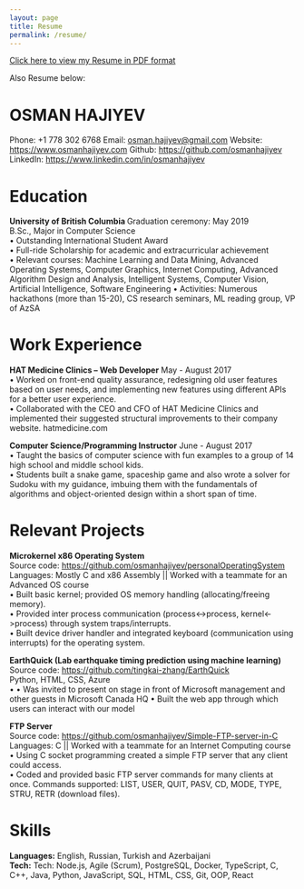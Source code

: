 ```yaml
---
layout: page
title: Resume
permalink: /resume/
---
```


<a href ="../websiteDocuments/Osman-Hajiyev-Resume.pdf">Click here to view my Resume in PDF format</a>

Also Resume below:

<h1>OSMAN HAJIYEV</h1>

Phone: +1 778 302 6768    Email: <a href="mailto:osman.hajiyev@gmail.com">osman.hajiyev@gmail.com</a>    Website: <a href="https://www.osmanhajiyev.com">https://www.osmanhajiyev.com</a>
Github: <a href="https://github.com/osmanhajiyev">https://github.com/osmanhajiyev</a>    LinkedIn: <a href="https://www.linkedin.com/in/osmanhajiyev">https://www.linkedin.com/in/osmanhajiyev</a>

<h1>Education</h1>                                                                                                                                
<b>University of British Columbia	</b>		                      	             Graduation ceremony: May 2019<br />
B.Sc., Major in Computer Science<br />
•	Outstanding International Student Award<br />
•	Full-ride Scholarship for academic and extracurricular achievement<br />
•	Relevant courses: Machine Learning and Data Mining, Advanced Operating Systems, Computer Graphics, Internet Computing, Advanced Algorithm Design and Analysis, Intelligent Systems, Computer Vision, Artificial Intelligence, Software Engineering
•	Activities: Numerous hackathons (more than 15-20), CS research seminars, ML reading group, VP of AzSA<br />

<h1>Work Experience</h1>
<b>HAT Medicine Clinics – Web Developer</b>	                                      May - August 2017<br />
•	Worked on front-end quality assurance, redesigning old user features based on user needs, and implementing new features using different APIs for a better user experience.<br />
•	Collaborated with the CEO and CFO of HAT Medicine Clinics and implemented their suggested structural improvements to their company website. hatmedicine.com <br />

<b>Computer Science/Programming Instructor</b>		          			                         June - August 2017<br />
•	Taught the basics of computer science with fun examples to a group of 14 high school and middle school kids.<br />
•	Students built a snake game, spaceship game and also wrote a solver for Sudoku with my guidance, imbuing them with the fundamentals of algorithms and object-oriented design within a short span of time.<br />
 
<h1>Relevant Projects</h1>
<b>Microkernel x86 Operating System</b> <br />	                        				
Source code: <a href="https://github.com/osmanhajiyev/personalOperatingSystem">https://github.com/osmanhajiyev/personalOperatingSystem</a><br />
Languages: Mostly C and x86 Assembly || Worked with a teammate for an Advanced OS course<br />
•	Built basic kernel; provided OS memory handling (allocating/freeing memory).<br />
•	Provided inter process communication (process<->process, kernel<->process) through system traps/interrupts.<br />
•	Built device driver handler and integrated keyboard (communication using interrupts) for the operating system.<br />

<b>EarthQuick (Lab earthquake timing prediction using machine learning)</b>	       		                
Source code: <a href="https://github.com/tingkai-zhang/EarthQuick">https://github.com/tingkai-zhang/EarthQuick</a><br />
Python, HTML, CSS, Azure <br />
•	•	Was invited to present on stage in front of Microsoft management and other guests in Microsoft Canada HQ
•	Built the web app through which users can interact with our model<br />

<b>FTP Server</b>                    	       			<br />
Source code: <a href="https://github.com/osmanhajiyev/Simple-FTP-server-in-C">https://github.com/osmanhajiyev/Simple-FTP-server-in-C</a><br />
Languages: C || Worked with a teammate for an Internet Computing course<br />
•	Using C socket programming created a simple FTP server that any client could access.<br />
•	Coded and provided basic FTP server commands for many clients at once. Commands supported: LIST, USER, QUIT, PASV, CD, MODE, TYPE, STRU, RETR (download files).<br />

<h1>Skills</h1>
<b>Languages:</b> English, Russian, Turkish and Azerbaijani<br />
<b>Tech:</b> 
 Tech: Node.js, Agile (Scrum), PostgreSQL, Docker, TypeScript, C, C++, Java, Python, JavaScript, SQL, HTML, CSS, Git, OOP, React
